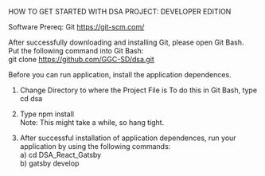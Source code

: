 HOW TO GET STARTED WITH DSA PROJECT: DEVELOPER EDITION

Software Prereq:
Git
https://git-scm.com/

  After successfully downloading and installing Git, please open Git Bash.  
  Put the following command into Git Bash:  
git clone https://github.com/GGC-SD/dsa.git

Before you can run application, install the application dependences. 

1) Change Directory to where the Project File is
  To do this in Git Bash, type   
cd dsa

  2) Type npm install  
Note: This might take a while, so hang tight.

  3) After successful installation of application dependences, run your application by using the following commands:  
  a) cd DSA_React_Gatsby  
b) gatsby develop



